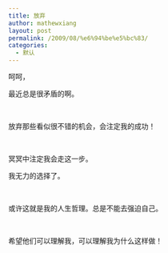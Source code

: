 ```yaml
---
title: 放弃
author: mathewxiang
layout: post
permalink: /2009/08/%e6%94%be%e5%bc%83/
categories:
  - 默认
---
```

呵呵，

最近总是很矛盾的啊。

 

放弃那些看似很不错的机会，会注定我的成功！

 

冥冥中注定我会走这一步。

我无力的选择了。

 

或许这就是我的人生哲理。总是不能去强迫自己。

 

希望他们可以理解我，可以理解我为什么这样做！